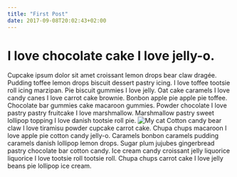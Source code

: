 ```yaml
---
title: "First Post"
date: 2017-09-08T20:02:43+02:00
---
```


# I love chocolate cake I love jelly-o.

Cupcake ipsum dolor sit amet croissant lemon drops bear claw dragée. Pudding toffee lemon drops biscuit dessert pastry icing. I love toffee tootsie roll icing marzipan.
Pie biscuit gummies I love jelly. Oat cake caramels I love candy canes I love carrot cake brownie. Bonbon apple pie apple pie toffee.
Chocolate bar gummies cake macaroon gummies. Powder chocolate I love pastry pastry fruitcake I love marshmallow. Marshmallow pastry sweet lollipop topping I love danish tootsie roll pie.
![My cat](/static/img/cat.jpg)
Cotton candy bear claw I love tiramisu powder cupcake carrot cake. Chupa chups macaroon I love apple pie cotton candy jelly-o. Caramels bonbon caramels pudding caramels danish lollipop lemon drops.
Sugar plum jujubes gingerbread pastry chocolate bar cotton candy. Ice cream candy croissant jelly liquorice liquorice I love tootsie roll tootsie roll. Chupa chups carrot cake I love jelly beans pie lollipop ice cream.
